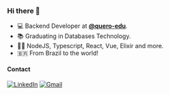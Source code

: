 ### Hi there 👋

- :computer: Backend Developer at **[@quero-edu](https://github.com/quero-edu)**.
- :books: Graduating in Databases Technology.
- :man_technologist: NodeJS, Typescript, React, Vue, Elixir and more.
- :brazil: From Brazil to the world!

#### Contact
[![LinkedIn](https://img.shields.io/badge/LinkedIn-0A66C2.svg?style=for-the-badge&logo=LinkedIn&logoColor=white)](https://www.linkedin.com/in/joao-victor-cruz/)
[![Gmail](https://img.shields.io/badge/Gmail-EA4335.svg?style=for-the-badge&logo=Gmail&logoColor=white)](joaovictorcruz82@gmail.com)

